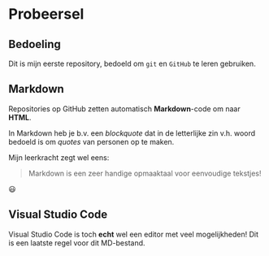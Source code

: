 # Probeersel

## Bedoeling
Dit is mijn eerste repository, bedoeld om `git` en `GitHub` te leren gebruiken.

## Markdown
Repositories op GitHub zetten automatisch **Markdown**-code om naar **HTML**.

In Markdown heb je b.v. een *blockquote* dat in de letterlijke zin v.h. woord bedoeld is om *quotes* van personen op te maken.

Mijn leerkracht zegt wel eens: 
> Markdown is een zeer handige opmaaktaal voor eenvoudige tekstjes!

:smiley:

## Visual Studio Code
Visual Studio Code is toch **echt** wel een editor met veel mogelijkheden!
Dit is een laatste regel voor dit MD-bestand.